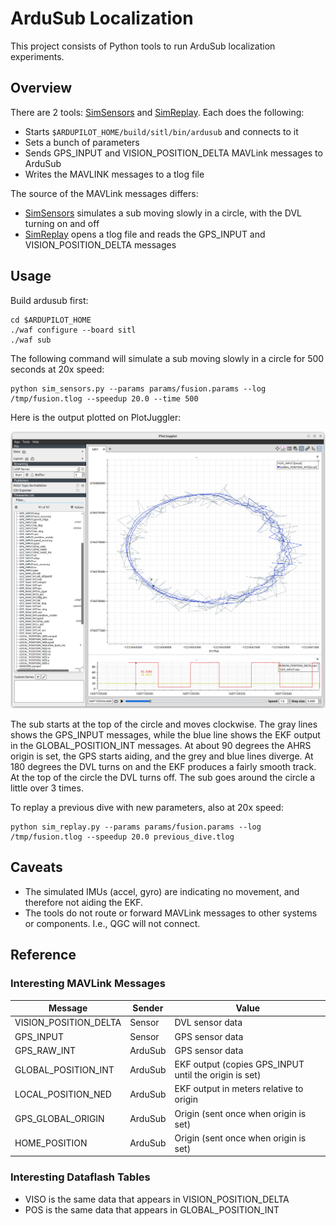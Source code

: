 # ArduSub Localization

This project consists of Python tools to run ArduSub localization experiments.

## Overview

There are 2 tools: [SimSensors](sim_sensors.py) and [SimReplay](sim_replay.py).
Each does the following:
* Starts `$ARDUPILOT_HOME/build/sitl/bin/ardusub` and connects to it
* Sets a bunch of parameters
* Sends GPS_INPUT and VISION_POSITION_DELTA MAVLink messages to ArduSub
* Writes the MAVLINK messages to a tlog file

The source of the MAVLink messages differs:
* [SimSensors](sim_sensors.py) simulates a sub moving slowly in a circle, with the DVL turning on and off
* [SimReplay](sim_replay.py) opens a tlog file and reads the GPS_INPUT and VISION_POSITION_DELTA messages

## Usage

Build ardusub first:
~~~
cd $ARDUPILOT_HOME
./waf configure --board sitl
./waf sub
~~~

The following command will simulate a sub moving slowly in a circle for 500 seconds at 20x speed:
~~~
python sim_sensors.py --params params/fusion.params --log /tmp/fusion.tlog --speedup 20.0 --time 500
~~~

Here is the output plotted on PlotJuggler:

![images/img.png](images/img.png)

The sub starts at the top of the circle and moves clockwise. The gray lines shows the GPS_INPUT messages, while
the blue line shows the EKF output in the GLOBAL_POSITION_INT messages. At about 90 degrees the AHRS origin is set,
the GPS starts aiding, and the grey and blue lines diverge. At 180 degrees the DVL turns on and the EKF produces a
fairly smooth track. At the top of the circle the DVL turns off. The sub goes around the circle a little over 3 times.

To replay a previous dive with new parameters, also at 20x speed:
~~~
python sim_replay.py --params params/fusion.params --log /tmp/fusion.tlog --speedup 20.0 previous_dive.tlog
~~~

## Caveats

* The simulated IMUs (accel, gyro) are indicating no movement, and therefore not aiding the EKF.
* The tools do not route or forward MAVLink messages to other systems or components. I.e., QGC will not connect.

## Reference

### Interesting MAVLink Messages

| Message               | Sender  | Value                                                 |
|-----------------------|---------|-------------------------------------------------------|
| VISION_POSITION_DELTA | Sensor  | DVL sensor data                                       |
| GPS_INPUT             | Sensor  | GPS sensor data                                       |
| GPS_RAW_INT           | ArduSub | GPS sensor data                                       | 
| GLOBAL_POSITION_INT   | ArduSub | EKF output (copies GPS_INPUT until the origin is set) |
| LOCAL_POSITION_NED    | ArduSub | EKF output in meters relative to origin               |
| GPS_GLOBAL_ORIGIN     | ArduSub | Origin (sent once when origin is set)                 |
| HOME_POSITION         | ArduSub | Origin (sent once when origin is set)                 |

### Interesting Dataflash Tables

* VISO is the same data that appears in VISION_POSITION_DELTA
* POS is the same data that appears in GLOBAL_POSITION_INT
